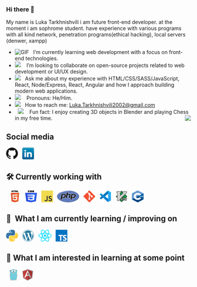 <base target="_blank">

### Hi there 👋
 My name is Luka Tarkhnishvili i am future front-end developer. at the moment i am sophrome student. have experience with various programs with all kind network, penetration programs(ethical hacking), local servers (denwer, xampp)
- <img alt="GIF" src="https://github.com/SukLearnH90a/SukLearnH90a/blob/main/icons/Developer.gif" width="25" /> &nbsp; I’m currently learning web development with a focus on front-end technologies. <br>
- <img src="https://github.com/SukLearnH90a/SukLearnH90a/blob/main/icons/hyperkitty.gif?raw=true" width="20" />&nbsp;&nbsp;&nbsp; I’m looking to collaborate on open-source projects related to web development or UI/UX design. <br>
- <img src="https://github.com/SukLearnH90a/SukLearnH90a/blob/main/icons/message.gif?raw=true" width="25" />&nbsp;&nbsp; Ask me about my experience with HTML/CSS/SASS/JavaScript, React, Node/Express, React, Angular and how I approach building modern web applications. <br>
- <img src="https://github.com/SukLearnH90a/SukLearnH90a/blob/main/icons/smile.gif?raw=true" width="20" />&nbsp;&nbsp;&nbsp; Pronouns: He/Him. <br>
- <img src="https://github.com/SukLearnH90a/SukLearnH90a/blob/main/icons/letterbox.gif?raw=true" width="25" /> &nbsp; How to reach me: Luka.Tarkhnishvili2002@gmail.com<br>
- &nbsp;&nbsp;<img src="https://github.com/SukLearnH90a/SukLearnH90a/blob/main/icons/lightning.gif?raw=true" width="12" />&nbsp;&nbsp;&nbsp;&nbsp;Fun fact: I enjoy creating 3D objects in Blender and playing Chess in my free time.  <img align="right" src="https://profile-counter.glitch.me/SukLearn/count.svg" />
<!-- - 🌱 I’m currently learning web development with a focus on front-end technologies.
- 👯 I’m looking to collaborate on open-source projects related to web development or UI/UX design.
- 🤔 I'm looking for help with improving my skills in JavaScript and responsive web design.
- 💬 Ask me about Ask me about my experience with HTML, CSS, and JavaScript, and how I approach building modern web applications.
- 📫 How to reach me: Luka.Tarkhnishvili2002@gmail.com@gmail.com
- 😄 Pronouns: He/Him
- ⚡ Fun fact: I enjoy creating 3D objects in Blender and playing Chess in my free time. -->
 ## Social media
   [![GitHub](icons/github.png)](https://github.com/SukLearnH90a)
   &nbsp;
   [![LinkedIn](icons/linkedin.png)](https://www.linkedin.com/in/luka-tarkhnishvili/)
   &nbsp;
<!--    <a href="https://github.com/SukLearnH90a/" title="Github"><img src="icons/github.png" alt="Github Icon"></a>
   &nbsp;
   <a href="https://www.linkedin.com/in/luka-tarkhnishvili/" title="linkedin"><img src="icons/linkedin.png" alt="linkedin Icon"></a>
   &nbsp; -->
 ## 🛠 Currently working with
   &nbsp;
   <a href="https://html.com/" title="HTML"><img src="icons/HTML5.png" alt="HTML Icon"></a>
   &nbsp;
   <a href="https://developer.mozilla.org/en-US/docs/Web/CSS" title="CSS"><img src="icons/CSS3.png" alt="CSS Icon"></a>
   &nbsp;
   <a href="https://www.javascript.com/" title="JS"><img src="icons/javascript.png" alt="JS Icon"></a>
   &nbsp;
   <a href="https://www.php.net/" title="PHP"><img src="icons/php.png" alt="PHP Icon"></a>
   &nbsp;
   <a href="https://git-scm.com/" title="Git"><img src="icons/git.png" alt="Git Icon"></a>
   &nbsp;
   <a href="https://code.visualstudio.com/" title="Visualstudio"><img src="icons/vscode.png" alt="Visualstudio Icon"></a>
   &nbsp;
   <a href="https://github.com/vim/vim" title="Vim"><img src="icons/vim.png" alt="Vim Icon"></a>
   &nbsp; 
   <a href="https://cplusplus.com/" title="C++"><img src="icons/Cpp.png" alt="C++ Icon"></a>
   &nbsp; 
## 📖  What I am currently learning / improving on
   <a href="https://www.python.org/" title="Python"><img src="icons/python.png" alt="Python Icon"></a>
   &nbsp;
   <a href="https://wordpress.com/" title="Wordpress"><img src="icons/wordpress.png" alt="Wordpress Icon"></a>
   &nbsp;
   <a href="https://react.dev/" title="React"><img src="icons/react.png" alt="React Icon"></a>
   &nbsp;
   <a href="https://www.typescriptlang.org/" title="Typescript"><img src="icons/typescript.png" alt="Typescript Icon"></a>

   
## 👾  What I am interested in learning at some point
   &nbsp;
   <a href="https://go.dev/" title="GoLang"><img src="icons/golang.png" alt="Golang Icon"></a>
   &nbsp;
   <a href="https://angular.io/" title="Angular"><img src="icons/angular.png" alt="Angular Icon"></a>
   &nbsp;

